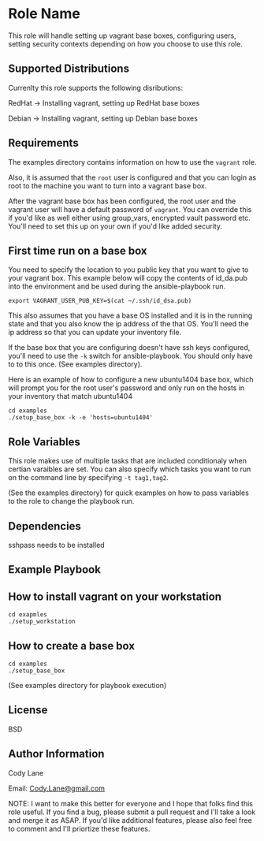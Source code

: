 Role Name
=========

This role will handle setting up vagrant base boxes, configuring users,
setting security contexts depending on how you choose to use this role.

Supported Distributions
-----------------------

Currenlty this role supports the following disributions:

RedHat -> Installing vagrant, setting up RedHat base boxes

Debian -> Installing vagrant, setting up Debian base boxes


Requirements
------------

The examples directory contains information on how to use the `vagrant`
role.

Also, it is assumed that the `root` user is configured and that you can
login as root to the machine you want to turn into a vagrant base box.

After the vagrant base box has been configured, the root user and the
vagrant user will have a default password of `vagrant`.  You can
override this if you'd like as well either using group_vars, encrypted
vault password etc.  You'll need to set this up on your own if you'd
like added security.

## First time run on a base box

You need to specify the location to you public key that you want to give
to your vagrant box.  This example below will copy the contents of
id_da.pub into the environment and be used during the ansible-playbook
run.
```
export VAGRANT_USER_PUB_KEY=$(cat ~/.ssh/id_dsa.pub)
```

This also assumes that you have a base OS installed and it is in the
running state and that you also know the ip address of the that OS.
You'll need the ip address so that you can update your inventory file.

If the base box that you are configuring doesn't have ssh keys
configured, you'll need to use the `-k` switch for ansible-playbook. You
should only have to to this once.  (See examples directory).  

Here is an example of how to configure a new ubuntu1404 base box, which
will prompt you for the root user's password and only run on the hosts
in your inventory that match ubuntu1404
```
cd examples
./setup_base_box -k -e 'hosts=ubuntu1404'
```

Role Variables
--------------

This role makes use of multiple tasks that are included conditionaly
when certian varaibles are set.  You can also specify which tasks you
want to run on the command line by specifying `-t tag1,tag2`.

(See the examples directory) for quick examples on how to pass
variables to the role to change the playbook run.


Dependencies
------------

sshpass needs to be installed

Example Playbook
----------------
## How to install vagrant on your workstation
```
cd exapmles
./setup_workstation
```

## How to create a base box
```
cd examples
./setup_base_box
```

(See examples directory for playbook execution)

License
-------

BSD

Author Information
------------------
Cody Lane

Email: Cody.Lane@gmail.com

NOTE: I want to make this better for everyone and I hope that folks find
this role useful.  If you find a bug, please submit a pull request and
I'll take a look and merge it as ASAP.  If you'd like additional
features, please also feel free to comment and I'll priortize these
features.
